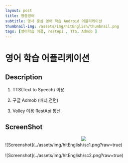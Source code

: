```yaml
---
layout: post
title: 명중영어
subtitle: 명사 중심 영어 학습 Android 어플리케이션
thumbnail-img: /assets/img/hitEnglish/thumbnail.png
tags: [영어학습 어플, restApi , TTS, Admob ]
---
```


# 영어 학습 어플리케이션


## Description

1. TTS(Text to Speech) 이용

2. 구글 Admob (배너,전면)

3. Volley 이용 RestApi 통신

## ScreenShot


<center><img src="../assets/img/hitEnglish/hitEnglish.gif" width="300"></img></center>
![Screenshot](../assets/img/hitEnglish/sc1.png?raw=true)<br/>
<br/>
![Screenshot](../assets/img/hitEnglish/sc2.png?raw=true)<br/>